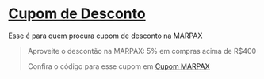 # [Cupom de Desconto](https://github.com/CupomDeDesconto/Promocoes/blob/main/README.md)
Esse é para quem procura cupom de desconto na MARPAX
<blockquote cite="https://asasdodesconto.com/mais-ofertas/aproveite-o-descontao-na-marpax-5-em-compras-acima-de-rs400-17011"><p>Aproveite o descontão na MARPAX: 5% em compras acima de R$400</p><footer>Confira o código para esse cupom em <a href="https://asasdodesconto.com/mais-ofertas/aproveite-o-descontao-na-marpax-5-em-compras-acima-de-rs400-17011">Cupom MARPAX</a></footer></blockquote>